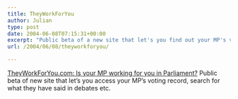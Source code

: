 ```yaml
---
title: TheyWorkForYou
author: Julian
type: post
date: 2004-06-08T07:15:31+00:00
excerpt: "Public beta of a new site that let's you find out your MP's voting record, what he/she has said in various debates etc."
url: /2004/06/08/theyworkforyou/

---
```

[TheyWorkForYou.com: Is your MP working for you in Parliament?][1] Public beta of new site that let&#8217;s you access your MP&#8217;s voting record, search for what they have said in debates etc.

 [1]: https://www.theyworkforyou.com/